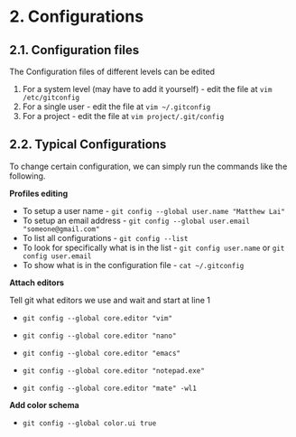 # 2. Configurations


## 2.1. Configuration files

The Configuration files of different levels can be edited

1. For a system level (may have to add it yourself) - edit the file at `vim /etc/gitconfig`
2. For a single user - edit the file at `vim ~/.gitconfig` 
3. For a project -	edit the file at `vim project/.git/config`



## 2.2. Typical Configurations

To change certain configuration, we can simply run the commands like the following.

**Profiles editing**

* To setup a user name - `git config --global user.name "Matthew Lai"` 
* To setup an email address - `git config --global user.email "someone@gmail.com"`
* To list all configurations - `git config --list` 
* To look for specifically what is in the list - `git config user.name` or `git config user.email` 
* To show what is in the configuration file - `cat ~/.gitconfig`


**Attach editors**

Tell git what editors we use and wait and start at line 1

* `git config --global core.editor "vim"` 
* `git config --global core.editor "nano"`
* `git config --global core.editor "emacs"` 
* `git config --global core.editor "notepad.exe"` 

* `git config --global core.editor "mate" -wl1`

**Add color schema**

* `git config --global color.ui true`


